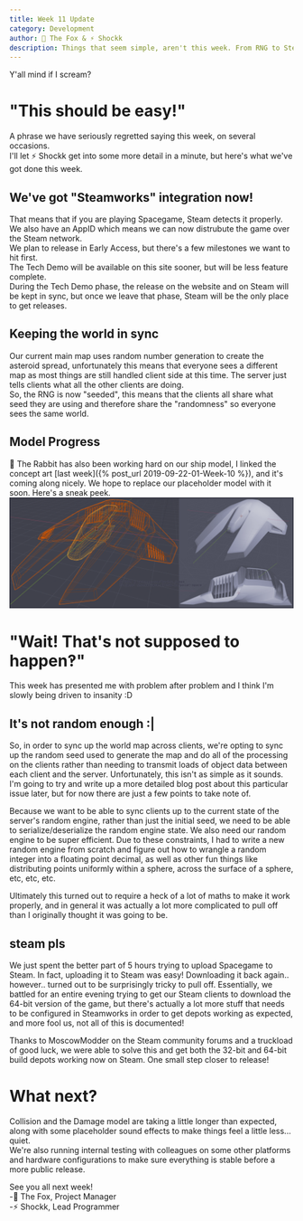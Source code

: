 ```yaml
---
title: Week 11 Update
category: Development
author: 🦊 The Fox & ⚡ Shockk
description: Things that seem simple, aren't this week. From RNG to Steamworks, stuff that should have been easy really wasn't.
---
```


Y'all mind if I scream?

# "This should be easy!"

A phrase we have seriously regretted saying this week, on several occasions.  
I'll let ⚡ Shockk get into some more detail in a minute, but here's what we've got done this week.

## We've got "Steamworks" integration now!
That means that if you are playing Spacegame, Steam detects it properly. We also have an AppID which means we can now distrubute the game over the Steam network.  
We plan to release in Early Access, but there's a few milestones we want to hit first.  
The Tech Demo will be available on this site sooner, but will be less feature complete.  
During the Tech Demo phase, the release on the website and on Steam will be kept in sync, but once we leave that phase, Steam will be the only place to get releases.

## Keeping the world in sync

Our current main map uses random number generation to create the asteroid spread, unfortunately this means that everyone sees a different map as most things are still handled client side at this time. The server just tells clients what all the other clients are doing.  
So, the RNG is now "seeded", this means that the clients all share what seed they are using and therefore share the "randomness" so everyone sees the same world.

## Model Progress

🐰 The Rabbit has also been working hard on our ship model, I linked the concept art [last week]({% post_url 2019-09-22-01-Week-10 %}), and it's coming along nicely. We hope to replace our placeholder model with it soon. Here's a sneak peek.  
![Cool Fighter Model](/assets/img/week-11/f_mod1.png)

# "Wait! That's not supposed to happen‽"

This week has presented me with problem after problem and I think I'm slowly being driven to insanity :D

## It's not random enough :|

So, in order to sync up the world map across clients, we're opting to sync up the random seed used to generate the map and do all of the processing on the clients rather than needing to transmit loads of object data between each client and the server. Unfortunately, this isn't as simple as it sounds. I'm going to try and write up a more detailed blog post about this particular issue later, but for now there are just a few points to take note of.

Because we want to be able to sync clients up to the current state of the server's random engine, rather than just the initial seed, we need to be able to serialize/deserialize the random engine state. We also need our random engine to be super efficient. Due to these constraints, I had to write a new random engine from scratch and figure out how to wrangle a random integer into a floating point decimal, as well as other fun things like distributing points uniformly within a sphere, across the surface of a sphere, etc, etc, etc.

Ultimately this turned out to require a heck of a lot of maths to make it work properly, and in general it was actually a lot more complicated to pull off than I originally thought it was going to be.

## steam pls

We just spent the better part of 5 hours trying to upload Spacegame to Steam. In fact, uploading it to Steam was easy! Downloading it back again.. however.. turned out to be surprisingly tricky to pull off. Essentially, we battled for an entire evening trying to get our Steam clients to download the 64-bit version of the game, but there's actually a lot more stuff that needs to be configured in Steamworks in order to get depots working as expected, and more fool us, not all of this is documented!

Thanks to MoscowModder on the Steam community forums and a truckload of good luck, we were able to solve this and get both the 32-bit and 64-bit build depots working now on Steam. One small step closer to release!

# What next?

Collision and the Damage model are taking a little longer than expected, along with some placeholder sound effects to make things feel a little less... quiet.  
We're also running internal testing with colleagues on some other platforms and hardware configurations to make sure everything is stable before a more public release.

See you all next week!  
-🦊 The Fox, Project Manager  
-⚡ Shockk, Lead Programmer
